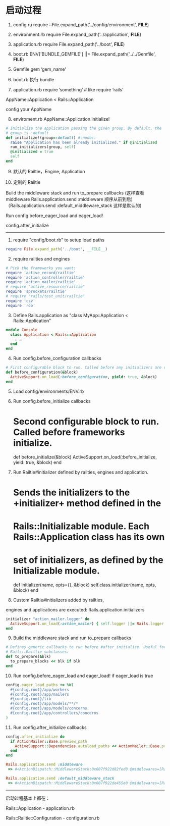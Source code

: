 # 启动过程

1. config.ru
require ::File.expand_path('../config/environment',  __FILE__)

2. environment.rb
require File.expand_path('../application', __FILE__)

3. application.rb
require File.expand_path('../boot', __FILE__)

4. boot.rb
ENV['BUNDLE_GEMFILE'] ||= File.expand_path('../../Gemfile', __FILE__)

5. Gemfile
gem ‘gem_name'

6. boot.rb
执行 bundle

7. application.rb
require ’something’ # like require ‘rails’

AppName::Application < Rails::Application

config your AppName

8. enviroment.rb
AppName::Application.initialize!

```ruby
# Initialize the application passing the given group. By default, the
# group is :default
def initialize!(group=:default) #:nodoc:
  raise "Application has been already initialized." if @initialized
  run_initializers(group, self)
  @initialized = true
  self
end
```

9. 默认的 Railtie，Engine, Application

10. 定制的 Railtie

Build the middleware stack and run to_prepare callbacks
(这样查看 middleware Rails.application.send :middleware 顺序从前到后)
（Rails.application.send :default_middleware_stack 这样是默认的)

Run config.before_eager_load and eager_load!

config.after_initialize

---

1)  require "config/boot.rb" to setup load paths

```ruby
require File.expand_path('../boot', __FILE__)
```

2)  require railties and engines

```ruby
# Pick the frameworks you want:
require 'active_record/railtie'
require 'action_controller/railtie'
require 'action_mailer/railtie'
# require "active_resource/railtie"
require 'sprockets/railtie'
# require "rails/test_unit/railtie"
require 'csv'
require 'roo'
```

3)  Define Rails.application as "class MyApp::Application < Rails::Application”

```ruby
module Console
  class Application < Rails::Application
    … …
  end
end
```

4)  Run config.before_configuration callbacks

```ruby
# First configurable block to run. Called before any initializers are run.
def before_configuration(&block)
  ActiveSupport.on_load(:before_configuration, yield: true, &block)
end
```

5)  Load config/environments/ENV.rb

6)  Run config.before_initialize callbacks
     # Second configurable block to run. Called before frameworks initialize.
      def before_initialize(&block)
        ActiveSupport.on_load(:before_initialize, yield: true, &block)
      end
7)  Run Railtie#initializer defined by railties, engines and application.

    # Sends the initializers to the +initializer+ method defined in the
    # Rails::Initializable module. Each Rails::Application class has its own
    # set of initializers, as defined by the Initializable module.
    def initializer(name, opts={}, &block)
      self.class.initializer(name, opts, &block)
    end
8)  Custom Railtie#initializers added by railties,

engines and applications are executed:
Rails.application.initializers


```ruby
initializer "action_mailer.logger" do
  ActiveSupport.on_load(:action_mailer) { self.logger ||= Rails.logger }
end
```
9)  Build the middleware stack and run to_prepare callbacks

```ruby
# Defines generic callbacks to run before #after_initialize. Useful for
# Rails::Railtie subclasses.
def to_prepare(&blk)
  to_prepare_blocks << blk if blk
end
```
10) Run config.before_eager_load and eager_load! if eager_load is true

```ruby
config.eager_load_paths += %W(
  #{config.root}/app/workers
  #{config.root}/app/mailers
  #{config.root}/lib
  #{config.root}/app/models/**/*
  #{config.root}/app/models/concerns
  #{config.root}/app/controllers/concerns
)
```

11) Run config.after_initialize callbacks

```ruby
config.after_initialize do
  if ActionMailer::Base.preview_path
    ActiveSupport::Dependencies.autoload_paths << ActionMailer::Base.preview_path
  end
end
```

```ruby
Rails.application.send :middleware
 => #<ActionDispatch::MiddlewareStack:0x007f922d82fed0 @middlewares=[Rack::UTF8Sanitizer, Rack::Sendfile, ActionDispatch::Static, Rack::Lock, #<ActiveSupport::Cache::Strategy::LocalCache::Middleware:0x007f922b765510>, Rack::Runtime, Rack::MethodOverride, ActionDispatch::RequestId, Rails::Rack::Logger, ActionDispatch::ShowExceptions, ActionDispatch::DebugExceptions, ActionDispatch::RemoteIp, ActionDispatch::Reloader, ActionDispatch::Callbacks, ActiveRecord::Migration::CheckPending, ActiveRecord::ConnectionAdapters::ConnectionManagement, ActiveRecord::QueryCache, ActionDispatch::Cookies, ActionDispatch::Session::CookieStore, ActionDispatch::Flash, ActionDispatch::ParamsParser, Rack::Head, Rack::ConditionalGet, Rack::ETag]>

Rails.application.send :default_middleware_stack
 => #<ActionDispatch::MiddlewareStack:0x007f922de455e0 @middlewares=[Rack::Sendfile, ActionDispatch::Static, Rack::Lock, Rack::Runtime, Rack::MethodOverride, ActionDispatch::RequestId, Rails::Rack::Logger, ActionDispatch::ShowExceptions, ActionDispatch::DebugExceptions, ActionDispatch::RemoteIp, ActionDispatch::Reloader, ActionDispatch::Callbacks, ActionDispatch::Cookies, ActionDispatch::Session::CookieStore, ActionDispatch::Flash, ActionDispatch::ParamsParser, Rack::Head, Rack::ConditionalGet, Rack::ETag]>
```
---

启动过程基本上都在：

Rails::Application - application.rb

Rails::Railtie::Configuration - configuration.rb
